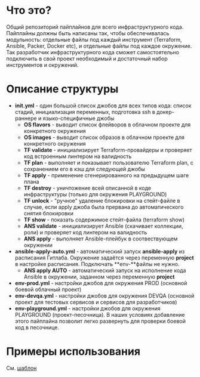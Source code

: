 # Что это?
Общий репозиторий пайплайнов для всего инфраструктурного кода.  
Пайплайны должны быть написаны так, чтобы обеспечивалась модульность: отдельные файлы под каждый инструмент (Terraform, Ansible, Packer, Docker etc), и отдельные файлы под каждое окружение. Так разработчик инфраструктурного кода сможет самостоятельно подключить в свой проект необходимый и достаточный набор инструментов и окружений.
# Описание структуры
- **init.yml** - один большой список джобов для всех типов кода: список стадий, инициализация переменных, подготовка ssh в докер-раннере и языко-специфичные джобы
    - **OS flavors** - выводит список флейворов в облачном проекте для конкретного окружения
    - **OS images** - выводит список образов в облачном проекте для конкретного окружения
    - **TF validate** - инициализирует Terraform-провайдеры и проверяет код встроенным линтером на валидность
    - **TF plan** - выполняет и показывает пользователю Terraform plan, с сохранением его в кэш для следующей джобы
    - **TF apply** - применение сгенерированного на предыдущем шаге плана
    - **TF destroy** - уничтожение всей описанной в коде инфраструктуры (только для окружения PLAYGROUND)
    - **TF unlock** - "ручное" удаление блокировки на стейт-файле в случае, если apply джоба была прервана до автоматического снятия блокировки
    - **TF show** - показать содержимое стейт-файла (terraform show)
    - **ANS validate** - инициализирует Ansible (скачивает коллекции, роли) и проверяет код линтером на валидность
    - **ANS apply** - выполняет Ansible-плейбук в соотвествующем окружении
- **ansible-apply-auto.yml** - автоматический запуск **ansible-apply** из расписания Гитлаба. Окружение задаётся через переменную **project** в настройке расписания. Подключать **env-**файлы не нужно.
    - **ANS apply AUTO** - автоматический запуск на исполнение кода Ansible в окружении, заданном через переменную **project**
- **env-prod.yml** - настройки джобов для окружения PROD (основной боевой облачный проект)
- **env-devqa.yml** - настройки джобов для окружения DEVQA (основной проект для тестовых сервисов и сервисов для разработчиков)
- **env-playground.yml** - настройки джобов для окружения PLAYGROUND (проект-песочница). В наших условиях добавление этого пайплайна позволит легко развернуть для проверки боевой код в песочнице.
# Примеры использования
См. [шаблон](https://gitlab.example.com/infrastructureascode/lib/iac-template)